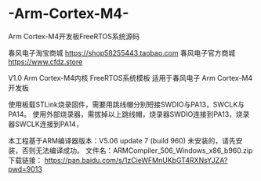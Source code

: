 # -Arm-Cortex-M4-
Arm Cortex-M4开发板FreeRTOS系统源码

春风电子淘宝商城 https://shop58255443.taobao.com
春风电子官方商城 https://www.cfdz.store

V1.0
Arm Cortex-M4内核 FreeRTOS系统模板
适用于春风电子 Arm Cortex-M4开发板

使用板载STLink烧录固件，需要用跳线帽分别短接SWDIO与PA13，SWCLK与PA14。
使用外部烧录器，需拔掉以上跳线帽，烧录器SWDIO连接到PA13，烧录器SWCLK连接到PA14，

本工程基于ARM编译器版本：V5.06 update 7 (build 960)
未安装的，请先安装，否则无法编译成功。
文件名：ARMCompiler_506_Windows_x86_b960.zip
下载链接： https://pan.baidu.com/s/1zCieWFMnUKbGT4RXNsYJZA?pwd=9013
